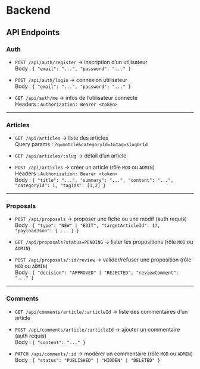 # Backend

## API Endpoints
### Auth

- `POST /api/auth/register` → inscription d’un utilisateur  
  Body : `{ "email": "...", "password": "..." }`

- `POST /api/auth/login` → connexion utilisateur  
  Body : `{ "email": "...", "password": "..." }`

- `GET /api/auth/me` → infos de l’utilisateur connecté  
  Headers : `Authorization: Bearer <token>`

---

### Articles

- `GET /api/articles` → liste des articles  
  Query params : `?q=motclé&categoryId=1&tag=slugOrId`

- `GET /api/articles/:slug` → détail d’un article

- `POST /api/articles` → créer un article (rôle `MOD` ou `ADMIN`)  
  Headers : `Authorization: Bearer <token>`  
  Body : `{ "title": "...", "summary": "...", "content": "...", "categoryId": 1, "tagIds": [1,2] }`

---

### Proposals

- `POST /api/proposals` → proposer une fiche ou une modif (auth requis)  
  Body : `{ "type": "NEW" | "EDIT", "targetArticleId": 1?, "payloadJson": { ... } }`

- `GET /api/proposals?status=PENDING` → lister les propositions (rôle `MOD` ou `ADMIN`)

- `POST /api/proposals/:id/review` → valider/refuser une proposition (rôle `MOD` ou `ADMIN`)  
  Body : `{ "decision": "APPROVED" | "REJECTED", "reviewComment": "..." }`

---

### Comments

- `GET /api/comments/article/:articleId` → liste des commentaires d’un article

- `POST /api/comments/article/:articleId` → ajouter un commentaire (auth requis)  
  Body : `{ "content": "..." }`

- `PATCH /api/comments/:id` → modérer un commentaire (rôle `MOD` ou `ADMIN`)  
  Body : `{ "status": "PUBLISHED" | "HIDDEN" | "DELETED" }`
